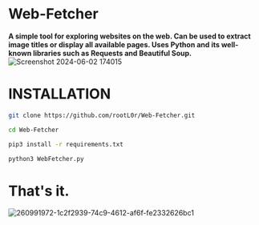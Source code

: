 # Web-Fetcher
**A simple tool for exploring websites on the web. Can be used to extract image titles or display all available pages. Uses Python and its well-known libraries such as Requests and Beautiful Soup.**
<br>![Screenshot 2024-06-02 174015](https://github.com/rootL0r/Web-Fetcher/assets/157466888/d25130a3-f179-411f-90a4-305c9d7f26ea)





# INSTALLATION
```bash
git clone https://github.com/rootL0r/Web-Fetcher.git

cd Web-Fetcher

pip3 install -r requirements.txt

python3 WebFetcher.py
```

# That's it.<br>
![260991972-1c2f2939-74c9-4612-af6f-fe2332626bc1](https://github.com/rootL0r/Web-Fetcher/assets/157466888/69d74de6-0a37-413e-ac78-c6ddc0859b18)
